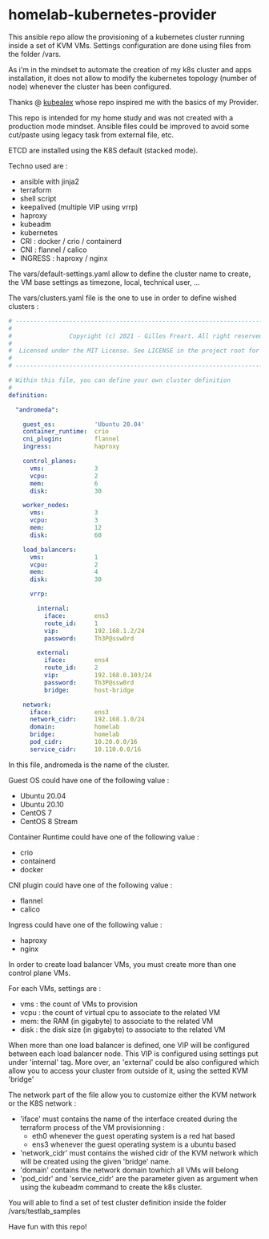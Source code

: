 # homelab-kubernetes-provider

This ansible repo allow the provisioning of a kubernetes cluster running inside a set of KVM VMs.
Settings configuration are done using files from the folder /vars.

As i'm in the mindset to automate the creation of my k8s cluster and apps installation, it does not
allow to modify the kubernetes topology (number of node) whenever the cluster has been configured.

Thanks @ [kubealex](https://github.com/kubealex/libvirt-k8s-provisioner) whose repo inspired me with 
the basics of my Provider.

This repo is intended for my home study and was not created with a production mode mindset. Ansible 
files could be improved to avoid some cut/paste using legacy task from external file, etc.

ETCD are installed using the K8S default (stacked mode).

Techno used are :
* ansible with jinja2
* terraform
* shell script
* keepalived (multiple VIP using vrrp)
* haproxy
* kubeadm
* kubernetes
* CRI : docker / crio / containerd
* CNI : flannel / calico
* INGRESS : haproxy / nginx

The vars/default-settings.yaml allow to define the cluster name to create, the VM base settings as timezone, local, technical user, ...

The vars/clusters.yaml file is the one to use in order to define wished clusters :

``` yaml
# ------------------------------------------------------------------------------------------ #
#                                                                                            #
#                Copyright (c) 2021 - Gilles Freart. All right reserved                      #
#                                                                                            #
#  Licensed under the MIT License. See LICENSE in the project root for license information.  #
#                                                                                            #
# ------------------------------------------------------------------------------------------ #

# Within this file, you can define your own cluster definition
#
definition:

  "andromeda":

    guest_os:           'Ubuntu 20.04'
    container_runtime:  crio
    cni_plugin:         flannel
    ingress:            haproxy

    control_planes:
      vms:              3
      vcpu:             2
      mem:              6
      disk:             30

    worker_nodes:
      vms:              3
      vcpu:             3
      mem:              12
      disk:             60

    load_balancers:
      vms:              1
      vcpu:             2
      mem:              4
      disk:             30

      vrrp:

        internal:
          iface:        ens3
          route_id:     1
          vip:          192.168.1.2/24
          password:     Th3P@ssw0rd

        external:
          iface:        ens4
          route_id:     2
          vip:          192.168.0.103/24
          password:     Th3P@ssw0rd
          bridge:       host-bridge

    network:
      iface:            ens3
      network_cidr:     192.168.1.0/24
      domain:           homelab
      bridge:           homelab
      pod_cidr:         10.20.0.0/16
      service_cidr:     10.110.0.0/16

```

In this file, andromeda is the name of the cluster.

Guest OS could have one of the following value :
* Ubuntu 20.04
* Ubuntu 20.10
* CentOS 7
* CentOS 8 Stream

Container Runtime could have one of the following value :
* crio
* containerd
* docker

CNI plugin could have one of the following value :
* flannel
* calico

Ingress could have one of the following value :
* haproxy
* nginx

In order to create load balancer VMs, you must create more than one control plane VMs. 

For each VMs, settings are :
* vms : the count of VMs to provision
* vcpu : the count of virtual cpu to associate to the related VM
* mem: the RAM (in gigabyte) to associate to the related VM
* disk : the disk size (in gigabyte) to associate to the related VM

When more than one load balancer is defined, one VIP will be configured between each load balancer node. This VIP is configured
using settings put under 'internal' tag. More over, an 'external' could be also configured which allow you to access your cluster
from outside of it, using the setted KVM  'bridge'

The network part of the file allow you to customize either the KVM network or the K8S network :
* 'iface' must contains the name of the interface created during the terraform process of the VM provisionning :
  * eth0 whenever the guest operating system is a red hat based
  * ens3 whenever the guest operating system is a ubuntu based
* 'network_cidr' must contains the wished cidr of the KVM network which will be created using the given 'bridge' name.
* 'domain' contains the network domain towhich all VMs will belong
* 'pod_cidr' and 'service_cidr' are the parameter given as argument when using the kubeadm command to create the k8s cluster.

You will able to find a set of test cluster definition inside the folder /vars/testlab_samples


Have fun with this repo!
